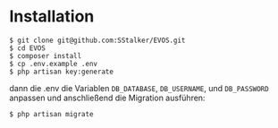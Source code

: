 # Installation

```
$ git clone git@github.com:SStalker/EVOS.git
$ cd EVOS
$ composer install
$ cp .env.example .env
$ php artisan key:generate
```
dann die .env die Variablen `DB_DATABASE`, `DB_USERNAME`, und `DB_PASSWORD` anpassen und anschließend die Migration ausführen:
```
$ php artisan migrate
```